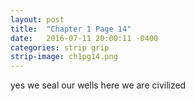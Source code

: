 ```yaml
---
layout: post
title:  "Chapter 1 Page 14"
date:   2016-07-11 20:00:11 -0400
categories: strip grip
strip-image: ch1pg14.png
---
```

 yes we seal our wells here we are civilized
